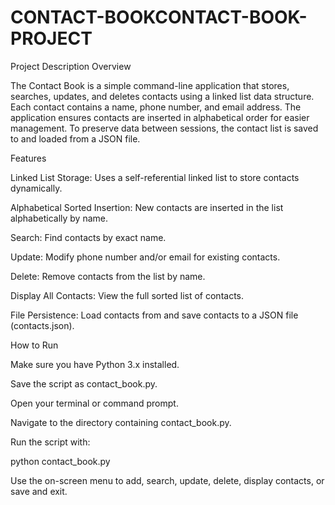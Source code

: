 # CONTACT-BOOKCONTACT-BOOK-PROJECT
Project Description Overview

The Contact Book is a simple command-line application that stores, searches, updates, and deletes contacts using a linked list data structure. Each contact contains a name, phone number, and email address. The application ensures contacts are inserted in alphabetical order for easier management. To preserve data between sessions, the contact list is saved to and loaded from a JSON file.

Features

Linked List Storage: Uses a self-referential linked list to store contacts dynamically.

Alphabetical Sorted Insertion: New contacts are inserted in the list alphabetically by name.

Search: Find contacts by exact name.

Update: Modify phone number and/or email for existing contacts.

Delete: Remove contacts from the list by name.

Display All Contacts: View the full sorted list of contacts.

File Persistence: Load contacts from and save contacts to a JSON file (contacts.json).

How to Run

Make sure you have Python 3.x installed.

Save the script as contact_book.py.

Open your terminal or command prompt.

Navigate to the directory containing contact_book.py.

Run the script with:

python contact_book.py

Use the on-screen menu to add, search, update, delete, display contacts, or save and exit.
